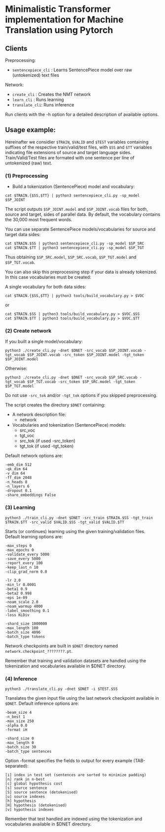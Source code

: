 # Minimalistic Transformer implementation for Machine Translation using Pytorch

## Clients

Preprocessing:
* `sentencepiece_cli` : Learns SentencePiece model over raw (untokenized) text files

Network:
* `create_cli` : Creates the NMT network
* `learn_cli` : Runs learning 
* `translate_cli`: Runs inference

Run clients with the -h option for a detailed description of available options.

## Usage example:

Hereinafter we considier `$TRAIN`, `$VALID` and `$TEST` variables containing suffixes of the respective train/valid/test files, with `$SS` and `$TT` variables indicating file extensions of source and target language sides.
Train/Valid/Test files are formated with one sentence per line of untokenized (raw) text. 

### (1) Preprocessing

* Build a tokenization (SentencePiece) model and vocabulary:
```
cat $TRAIN.{$SS,$TT} | python3 sentencepiece_cli.py -sp_model $SP_JOINT
```
The script outputs `$SP_JOINT.model` and `$SP_JOINT.vocab` files for both, source and target, sides of parallel data. 
By default, the vocabulary contains the 30,000 most frequent words.

You can use separate SentencePiece models/vocabularies for source and target data sides:
```
cat $TRAIN.$SS | python3 sentencepiece_cli.py -sp_model $SP_SRC
cat $TRAIN.$TT | python3 sentencepiece_cli.py -sp_model $SP_TGT
```

Thus obtaining `$SP_SRC.model`, `$SP_SRC.vocab`, `$SP_TGT.model` and `$SP_TGT.vocab`.

You can also skip this preprocessing step if your data is already tokenized.
In this case vocabularies must be created:

A single vocabulary for both data sides:
```
cat $TRAIN.{$SS,$TT} | python3 tools/build_vocabulary.py > $VOC
```
or
```
cat $TRAIN.$SS | python3 tools/build_vocabulary.py > $VOC.$SS
cat $TRAIN.$TT | python3 tools/build_vocabulary.py > $VOC.$TT
```


### (2) Create network


If you built a single model/vocabulary:
```
python3 ./create_cli.py -dnet $DNET -src_vocab $SP_JOINT.vocab -tgt_vocab $SP_JOINT.vocab -src_token $SP_JOINT.model -tgt_token $SP_JOINT.model
```

Otherwise:
```
python3 ./create_cli.py -dnet $DNET -src_vocab $SP_SRC.vocab -tgt_vocab $SP_TGT.vocab -src_token $SP_SRC.model -tgt_token $SP_TGT.model
```

Do not use `-src_tok` and/or `-tgt_tok` options if you skipped preprocessing.

The script creates the directory `$DNET` containing:
* A network description file: 
  * network
* Vocabularies and tokenization (SentencePiece) models:
  * src_voc
  * tgt_voc
  * src_tok (if used -src_token)
  * tgt_tok (if used -tgt_token)

Default network options are:
```
-emb_dim 512
-qk_dim 64
-v_dim 64
-ff_dim 2048
-n_heads 8
-n_layers 6
-dropout 0.1
-share_embeddings False
```

### (3) Learning
```
python3 ./train_cli.py -dnet $DNET -src_train $TRAIN.$SS -tgt_train $TRAIN.$TT -src_valid $VALID.$SS -tgt_valid $VALID.$TT
```

Starts (or continues) learning using the given training/validation files. Default learning options are:
```
-max_steps 0
-max_epochs 0
-validate_every 5000
-save_every 5000
-report_every 100
-keep_last_n 10
-clip_grad_norm 0.0
```
```
-lr 2.0
-min_lr 0.0001
-beta1 0.9
-beta2 0.998
-eps 1e-09
-noam_scale 2.0
-noam_warmup 4000
-label_smoothing 0.1
-loss KLDiv
```
```
-shard_size 1000000
-max_length 100
-batch_size 4096
-batch_type tokens
```

Network checkpoints are built in `$DNET` directory named `network.checkpoint_????????.pt`.

Remember that training and validation datasets are handled using the tokenization and vocabularies available in $DNET directory.

### (4) Inference
```
python3 ./translate_cli.py -dnet $DNET -i $TEST.$SS
```

Translates the given input file using the last network checkpoint available in `$DNET`. Default inference options are:
```
-beam_size 4
-n_best 1
-max_size 250
-alpha 0.0
-format iH
```
```
-shard_size 0
-max_length 0
-batch_size 30
-batch_type sentences
```

Option -format specifies the fields to output for every example (TAB-separated):
```
[i] index in test set (sentences are sorted to minimize padding)
[n] rank in n-best
[c] global hypothesis cost
[s] source sentence
[S] source sentence (detokenised)
[u] source indexes
[h] hypothesis
[H] hypothesis (detokenised)
[v] hypothesis indexes
```

Remember that test handled are indexed using the tokenization and vocabularies available in $DNET directory.



